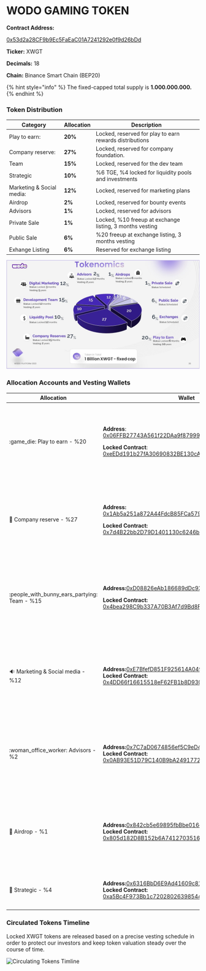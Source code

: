 # WODO GAMING TOKEN

**Contract Address:**&#x20;

[0x53d2a28CF9b9Ec5FaEaC01A7241292e0f9d26bDd](https://bscscan.com/address/0x53d2a28CF9b9Ec5FaEaC01A7241292e0f9d26bDd)

**Ticker:** XWGT

**Decimals:** 18

**Chain:** Binance Smart Chain (BEP20)

{% hint style="info" %}
The fixed-capped total supply is **1.000.000.000.** &#x20;
{% endhint %}

### **Token Distribution**

| Category                  | Allocation | Description                                               |
| ------------------------- | ---------- | --------------------------------------------------------- |
| Play to earn:             | **20%**    | Locked, reserved for play to earn rewards distributions   |
| Company reserve:          | **27%**    | Locked, reserved for company foundation.                  |
| Team                      | **15%**    | Locked, reserved for the  dev team                        |
| Strategic                 | **10%**    | %6 TGE, %4 locked for liquidity pools and investments     |
| Marketing & Social media: | **12%**    | Locked, reserved for marketing plans                      |
| Airdrop                   | **2%**     | Locked, reserved for bounty events                        |
| Advisors                  | **1%**     | Locked, reserved for advisors                             |
| Private Sale              | **1%**     | Locked, %10 freeup at exchange listing, 3 months vesting  |
| Public Sale               | **6%**     | %20 freeup at exchange listing, 3 months vesting          |
| Exhange Listing           | **6%**     | Reserved for exchange listing                             |

![](../../.gitbook/assets/Slide26.JPG)

### Allocation Accounts and Vesting Wallets

| Allocation                                       | Wallet                                                                                                                                                                                                                                                                                                                                    | Lock                                                                                                                                                               |
| ------------------------------------------------ | ----------------------------------------------------------------------------------------------------------------------------------------------------------------------------------------------------------------------------------------------------------------------------------------------------------------------------------------- | ------------------------------------------------------------------------------------------------------------------------------------------------------------------ |
| :game\_die: Play to earn - %20                   | <p><strong>Address</strong>: <a href="https://bscscan.com/address/0x06FFB27743A561f22DAa9f87999A53610038DA79">0x06FFB27743A561f22DAa9f87999A53610038DA79</a></p><p><strong>Locked Contract</strong>: <a href="https://bscscan.com/address/0xeEDd191b27fA30690832BE130cA8B64dB58C3717">0xeEDd191b27fA30690832BE130cA8B64dB58C3717</a></p>  | <p><strong><code>Lock: 6</code></strong><code> Months</code><br><strong>Vesting:</strong> Released over <strong>10</strong> years once the locking is revoked.</p> |
| :briefcase: Company reserve - %27                | <p><strong>Address:</strong> <a href="https://bscscan.com/address/0x1Ab5a251a872A44FdcB85FCa5793E676bD7aB72A">0x1Ab5a251a872A44FdcB85FCa5793E676bD7aB72A</a></p><p><strong>Locked Contract:</strong> <a href="https://bscscan.com/address/0x7d4B22bb2D79D1401130c6246bB711f4D7Dd9a56">0x7d4B22bb2D79D1401130c6246bB711f4D7Dd9a56</a></p>  | <p><strong><code>Lock: 15</code></strong><code>Months</code><br><strong>Vesting:</strong> Released over <strong>2</strong> years once the locking is revoked.</p>  |
| :people\_with\_bunny\_ears\_partying: Team - %15 | <p><strong>Address:</strong><a href="https://bscscan.com/address/0xD08826eAb186689dDc939571640a46fE01478B5C">0xD08826eAb186689dDc939571640a46fE01478B5C</a></p><p><strong>Locked Contract:</strong> <a href="https://bscscan.com/address/0x4bea298C9b337A70B3Af7d9Bd8F192427b80C277">0x4bea298C9b337A70B3Af7d9Bd8F192427b80C277</a></p>   | <p><strong><code>Lock: 12</code></strong><code>Months</code><br><strong>Vesting:</strong> Released over <strong>2</strong> years once the locking is revoked.</p>  |
| :sound: Marketing & Social media - %12           | <p><strong>Address:</strong><a href="https://bscscan.com/address/0xE7BfefD851F925614A04929C1b834CE337e95C59">0xE7BfefD851F925614A04929C1b834CE337e95C59</a><br><strong>Locked Contract:</strong> <a href="https://bscscan.com/address/0x4DD66f16615518eF62FB1b8D930Eb984FA93C7cD#code">0x4DD66f16615518eF62FB1b8D930Eb984FA93C7cD</a></p> | <p><strong><code>Lock: 6</code></strong><code> Months</code><br><strong>Vesting:</strong> Released over <strong>5</strong> years once the locking is revoked.</p>  |
| :woman\_office\_worker: Advisors - %2            | <p><strong>Address:</strong><a href="https://bscscan.com/address/0x7C7aD0674856ef5C9eD4F1F72533D94e86a5388D">0x7C7aD0674856ef5C9eD4F1F72533D94e86a5388D</a><br><strong>Locked Contract:</strong> <a href="https://bscscan.com/address/0x0AB93E51D79C140B9bA2491772cEC66e0a6a3261#code">0x0AB93E51D79C140B9bA2491772cEC66e0a6a3261</a></p> | <p><strong><code>Lock: 12</code></strong><code> Months</code><br><strong>Vesting:</strong> Released over <strong>2</strong> years once the locking is revoked.</p> |
| :gift: Airdrop - %1                              | <p><strong>Address:</strong><a href="https://bscscan.com/address/0x7C7aD0674856ef5C9eD4F1F72533D94e86a5388D">0x842cb5e69895fbBbe016c95d3b739e0251Ed16C3</a><br><strong>Locked Contract:</strong> <a href="https://bscscan.com/address/0x805d182D8B152b6A741270351671fd7160644e20">0x805d182D8B152b6A741270351671fd7160644e20</a></p>      | <p><strong><code>Lock: 6</code></strong><code>Months</code><br><strong>Vesting:</strong> Released over <strong>2</strong> years once the locking is revoked.</p>   |
| :8ball: Strategic - %4                           | <p><strong>Address:</strong><a href="https://bscscan.com/address/0x6316BbD6E9Ad41609c81a72F4ee0C5936dbE117b">0x6316BbD6E9Ad41609c81a72F4ee0C5936dbE117b</a><br><strong>Locked Contract:</strong> <a href="https://bscscan.com/address/0xa5Bc4F973Bb1c7202802639854473f765E77023b#code">0xa5Bc4F973Bb1c7202802639854473f765E77023b</a></p> | <p><strong><code>Lock: 12</code></strong><code> Months</code><br><strong>Vesting:</strong> none</p>                                                                |

### Circulated Tokens Timeline

Locked XWGT tokens are released based on a precise vesting schedule in order to protect our investors and keep token valuation steady over the course of time.

![ Circulating Tokens Timline](../../.gitbook/assets/tokenomics\_bar\_chart.png)
